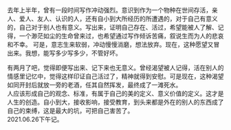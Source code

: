 去年上半年，曾有一段时间写作冲动强烈。意识到作为一个物种在世间存活，亲人、爱人、友人、认识的人，还有自小到大所经历的所遭遇的，对于自己有意义的，自己对于别人也有意义。写出来，证明自己存在、活过，希望能被人了解、记得，一个渺茫如尘的生命曾来过，也希望通过写作倾诉苦痛，叙说生而为人的悲哀和不幸。
可是，意志生来软弱，冲动慢慢消磨，想法放弃。现在，这种愿望又冒出来。我想，能写多少写多少，不管好坏。

有两月了吧，觉得即便写出来、记下来也无意义。曾经渴望被人记得，活在别人的情感里记忆中，觉得这样印证自己活过了，精神就得到安慰。可是现在，这种渴望如同开封后就放一旁的老酒，任其自然挥发，最终成了一滩死水。  
人应该形成自己的观念、标准，有属于自己的美的定义、意义价值的定义。这才是人生的创造。自小到大，接收影响，接受教育，到头来都是外在的别人的东西成了自己的束缚，这是最大的坑，可把自己害苦了。  
2021.06.26下午记。
